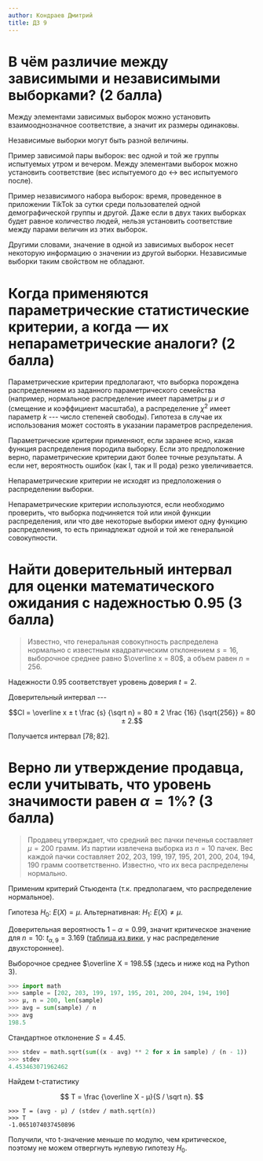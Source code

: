 ```yaml
---
author: Кондраев Дмитрий
title: ДЗ 9
---
```


# В чём различие между зависимыми и независимыми выборками? (2 балла)

Между элементами зависимых выборок можно установить взаимооднозначное соответствие, а значит их размеры одинаковы.

Независимые выборки могут быть разной величины.

Пример зависимой пары выборок: вес одной и той же группы испытуемых утром и вечером.
Между элементами выборок можно установить соответствие (вес испытуемого до $↔$ вес испытуемого после).

Пример независимого набора выборок: время, проведенное в приложении TikTok за
сутки среди пользователей одной демографической группы и другой.
Даже если в двух таких выборках будет равное количество людей, нельзя установить соответствие между парами величин из этих выборок.

Другими словами, значение в одной из зависимых выборок несет некоторую информацию о значении из другой выборки.
Независимые выборки таким свойством не обладают.

# Когда применяются параметрические статистические критерии, а когда — их непараметрические аналоги? (2 балла)

Параметрические критерии предполагают, что выборка порождена распределением из заданного параметрического семейства
(например, нормальное распределение имеет параметры $μ$ и $σ$ (смещение и коэффициент масштаба), а распределение $χ^2$ имеет параметр $k$ --- число степеней свободы).
Гипотеза в случае их использования может состоять в указании параметров распределения.

Параметрические критерии применяют, если заранее ясно, какая функция распределения породила выборку. Если это предположение верно, параметрические критерии дают более точные результаты. А если нет, вероятность ошибок (как I, так и II рода) резко увеличивается. 

Непараметрические критерии не исходят из предположения о распределении выборки.

Непараметрические критерии используются, если необходимо проверить, что выборка подчиняется той или иной функции распределения, или что две некоторые выборки имеют одну функцию распределения, то есть принадлежат одной и той же генеральной совокупности.

# Найти доверительный интервал для оценки математического ожидания с надежностью 0.95 (3 балла)

> Известно, что генеральная совокупность распределена нормально с известным квадратическим отклонением
> $s = 16$, выборочное среднее равно $\overline x = 80$, а объем равен $n = 256$.

Надежности 0.95 соответствует уровень доверия $t=2$. 

Доверительный интервал ---

$$CI = \overline x ± t \frac {s} {\sqrt n} = 80 ± 2 \frac {16} {\sqrt{256}} = 80 ± 2.$$

Получается интервал $[78; 82]$.

# Верно ли утверждение продавца, если учитывать, что уровень значимости равен $α=1\%$? (3 балла)

> Продавец утверждает, что средний вес пачки печенья составляет $μ=200$ грамм.
> Из партии извлечена выборка из $n=10$ пачек. Вес каждой пачки составляет 202, 203, 199, 197, 195, 201, 200, 204, 194, 190 грамм соответственно.
> Известно, что их веса распределены нормально.

Применим критерий Стьюдента (т.к. предполагаем, что распределение нормальное).

Гипотеза $H_0:\ E(X) = μ$. Альтернативная: $H_1:\ E(X) ≠ μ$.

Доверительная вероятность $1-α = 0.99$, значит критическое значение для $n=10$: $t_{α, 9}=3.169$ ([таблица из вики](https://en.wikipedia.org/wiki/Student%27s_t-distribution#Table_of_selected_values), у нас распределение двухстороннее).

Выборочное среднее $\overline X = 198.5$ (здесь и ниже код на Python 3).

```python
>>> import math
>>> sample = [202, 203, 199, 197, 195, 201, 200, 204, 194, 190]
>>> μ, n = 200, len(sample)
>>> avg = sum(sample) / n
>>> avg
198.5
```

Стандартное отклонение $S=4.45$.

```python
>>> stdev = math.sqrt(sum((x - avg) ** 2 for x in sample) / (n - 1))
>>> stdev
4.453463071962462
```

Найдем t-статистику

$$ T = \frac {\overline X - μ}{S / \sqrt n}.
$$

```
>>> T = (avg - μ) / (stdev / math.sqrt(n))
>>> T
-1.0651074037450896
```

Получили, что t-значение меньше по модулю, чем критическое, поэтому не можем отвергнуть нулевую гипотезу $H_0$.
